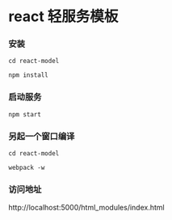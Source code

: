 # react 轻服务模板

### 安装
```
cd react-model

npm install
```

### 启动服务<br>
```
npm start
```

### 另起一个窗口编译<br>
```
cd react-model

webpack -w
```

### 访问地址<br>
http://localhost:5000/html_modules/index.html
